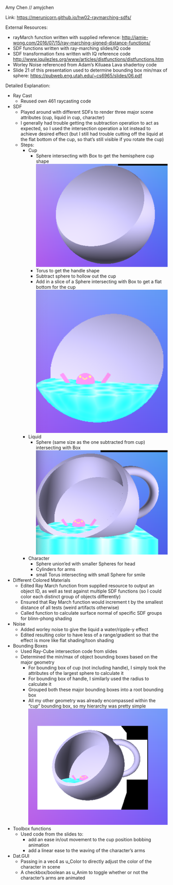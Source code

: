 Amy Chen // amyjchen

Link:
https://merunicorn.github.io/hw02-raymarching-sdfs/

External Resources:
- rayMarch function written with supplied reference: http://jamie-wong.com/2016/07/15/ray-marching-signed-distance-functions/
- SDF functions written with ray-marching slides/IQ code
- SDF transformation fxns written with IQ reference code http://www.iquilezles.org/www/articles/distfunctions/distfunctions.htm
- Worley Noise referenced from Adam’s Kiluaea Lava shadertoy code
- Slide 21 of this presentation used to determine bounding box min/max of sphere: https://pubweb.eng.utah.edu/~cs6965/slides/06.pdf

Detailed Explanation:
- Ray Cast
    - Reused own 461 raycasting code
- SDF
    - Played around with different SDFs to render three major scene attributes (cup, liquid in cup, character)
    - I generally had trouble getting the subtraction operation to act as expected, so I used the intersection operation a lot instead to achieve desired effect (but I still had trouble cutting off the liquid at the flat bottom of the cup, so that’s still visible if you rotate the cup)
    - Steps:
        - Cup
            - Sphere intersecting with Box to get the hemisphere cup shape
            ![](hemisphere.png)
            - Torus to get the handle shape
            - Subtract sphere to hollow out the cup
            - Add in a slice of a Sphere intersecting with Box to get a flat bottom for the cup
            ![](bottom.png)
        - Liquid
            - Sphere (same size as the one subtracted from cup) intersecting with Box
            ![](liquid_box.png)
        - Character
            - Sphere union’ed with smaller Spheres for head
            - Cylinders for arms
            - small Torus intersecting with small Sphere for smile
- Different Colored Materials
    - Edited Ray March function from supplied resource to output an object ID, as well as test against multiple SDF functions (so I could color each distinct group of objects differently)
    - Ensured that Ray March function would increment t by the smallest distance of all tests (weird artifacts otherwise)
    - Called function to calculate surface normal of specific SDF groups for blinn-phong shading
- Noise
    - Added worley noise to give the liquid a water/ripple-y effect
    - Edited resulting color to have less of a range/gradient so that the effect is more like flat shading/toon shading
- Bounding Boxes
    - Used Ray-Cube intersection code from slides
    - Determined the min/max of object bounding boxes based on the major geometry
        - For bounding box of cup (not including handle), I simply took the attributes of the largest sphere to calculate it
        - For bounding box of handle, I similarly used the radius to calculate it
        - Grouped both these major bounding boxes into a root bounding box
        - All my other geometry was already encompassed within the “cup” bounding box, so my hierarchy was pretty simple
        ![](bounding_box.png)
- Toolbox functions
    - Used code from the slides to:
        - add an ease in/out movement to the cup position bobbing animation
        - add a linear ease to the waving of the character’s arms
- Dat.GUI
    - Passing in a vec4 as u_Color to directly adjust the color of the character in scene
    - A checkbox/boolean as u_Anim to toggle whether or not the character’s arms are animated


